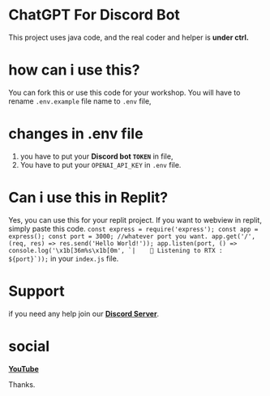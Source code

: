 # ChatGPT For Discord Bot
This project uses java code, and the real coder and helper is **under ctrl.**


# how can i use this?
You can fork this or use this code for your workshop. You will have to rename `.env.example` file name to `.env` file,


# changes in .env file
1. you have to put your **Discord bot `TOKEN`** in file,
2. You have to put your `OPENAI_API_KEY` in `.env` file.


# Can i use this in Replit?
Yes, you can use this for your replit project.
If you want to webview in replit, simply paste this code. ```const express = require('express');
const app = express();
const port = 3000; //whatever port you want.
app.get('/', (req, res) => res.send('Hello World!'));
app.listen(port, () => console.log('\x1b[36m%s\x1b[0m', `|    🔗 Listening to RTX : ${port}`));``` in your `index.js` file.


# Support

if you need any help join our __[Discord Server](https://discord.gg/QNaTeXDu2U)__.


# social

__[YouTube](https://youtube.com/@NotNT77?si=GbB6BKnISj3tGjVz)__

Thanks.
